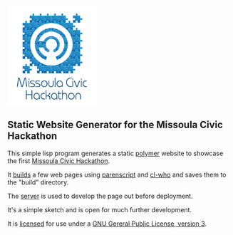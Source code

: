 ![Hackathon Image](https://github.com/Blue-Sky-Skunkworks/missoula-civic-hackathon-notes/blob/master/images/missoula-civic-hackathon-logo-1-small.png)

## Static Website Generator for the Missoula Civic Hackathon

This simple lisp program generates a static
[polymer](https://www.polymer-project.org) website to showcase the
first [Missoula Civic Hackathon](http://missoulacivichackathon.org).

It
[builds](https://github.com/Blue-Sky-Skunkworks/hackathon/blob/master/build.lisp)
a few web pages using
[parenscript](https://common-lisp.net/project/parenscript/) and
[cl-who](http://weitz.de/cl-who/) and saves them to the "build" directory.

The
[server](https://github.com/Blue-Sky-Skunkworks/hackathon/blob/master/server.lisp)
is used to develop the page out before deployment.

It's a simple sketch and is open for much further development.

It is
[licensed](https://github.com/Blue-Sky-Skunkworks/hackathon/blob/master/build.lisp)
for use under a
[GNU Gereral Public License, version 3](https://opensource.org/licenses/GPL-3.0).
